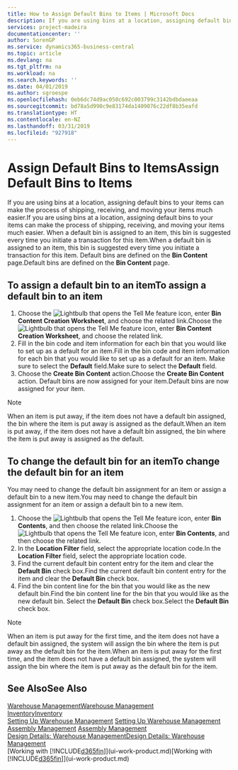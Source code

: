 ```yaml
---
title: How to Assign Default Bins to Items | Microsoft Docs
description: If you are using bins at a location, assigning default bins to your items can make the process of shipping, receiving, and moving your items much easier. When a default bin is assigned to an item, this bin is suggested every time you initiate a transaction for this item.
services: project-madeira
documentationcenter: ''
author: SorenGP
ms.service: dynamics365-business-central
ms.topic: article
ms.devlang: na
ms.tgt_pltfrm: na
ms.workload: na
ms.search.keywords: ''
ms.date: 04/01/2019
ms.author: sgroespe
ms.openlocfilehash: 0eb6dc74d9ac050c692c003799c3142bdbdaeeaa
ms.sourcegitcommit: bd78a5d990c9e83174da1409076c22df8b35eafd
ms.translationtype: HT
ms.contentlocale: en-NZ
ms.lasthandoff: 03/31/2019
ms.locfileid: "927918"
---
```

# <a name="assign-default-bins-to-items"></a><span data-ttu-id="be60a-104">Assign Default Bins to Items</span><span class="sxs-lookup"><span data-stu-id="be60a-104">Assign Default Bins to Items</span></span>
<span data-ttu-id="be60a-105">If you are using bins at a location, assigning default bins to your items can make the process of shipping, receiving, and moving your items much easier.</span><span class="sxs-lookup"><span data-stu-id="be60a-105">If you are using bins at a location, assigning default bins to your items can make the process of shipping, receiving, and moving your items much easier.</span></span> <span data-ttu-id="be60a-106">When a default bin is assigned to an item, this bin is suggested every time you initiate a transaction for this item.</span><span class="sxs-lookup"><span data-stu-id="be60a-106">When a default bin is assigned to an item, this bin is suggested every time you initiate a transaction for this item.</span></span> <span data-ttu-id="be60a-107">Default bins are defined on the **Bin Content** page.</span><span class="sxs-lookup"><span data-stu-id="be60a-107">Default bins are defined on the **Bin Content** page.</span></span>  

## <a name="to-assign-a-default-bin-to-an-item"></a><span data-ttu-id="be60a-108">To assign a default bin to an item</span><span class="sxs-lookup"><span data-stu-id="be60a-108">To assign a default bin to an item</span></span>
1.  <span data-ttu-id="be60a-109">Choose the ![Lightbulb that opens the Tell Me feature](media/ui-search/search_small.png "Tell me what you want to do") icon, enter **Bin Content Creation Worksheet**, and choose the related link.</span><span class="sxs-lookup"><span data-stu-id="be60a-109">Choose the ![Lightbulb that opens the Tell Me feature](media/ui-search/search_small.png "Tell me what you want to do") icon, enter **Bin Content Creation Worksheet**, and choose the related link.</span></span>  
2.  <span data-ttu-id="be60a-110">Fill in the bin code and item information for each bin that you would like to set up as a default for an item.</span><span class="sxs-lookup"><span data-stu-id="be60a-110">Fill in the bin code and item information for each bin that you would like to set up as a default for an item.</span></span> <span data-ttu-id="be60a-111">Make sure to select the **Default** field.</span><span class="sxs-lookup"><span data-stu-id="be60a-111">Make sure to select the **Default** field.</span></span>  
3.  <span data-ttu-id="be60a-112">Choose the **Create Bin Content** action.</span><span class="sxs-lookup"><span data-stu-id="be60a-112">Choose the **Create Bin Content** action.</span></span> <span data-ttu-id="be60a-113">Default bins are now assigned for your item.</span><span class="sxs-lookup"><span data-stu-id="be60a-113">Default bins are now assigned for your item.</span></span>  

> [!NOTE]  
>  <span data-ttu-id="be60a-114">When an item is put away, if the item does not have a default bin assigned, the bin where the item is put away is assigned as the default.</span><span class="sxs-lookup"><span data-stu-id="be60a-114">When an item is put away, if the item does not have a default bin assigned, the bin where the item is put away is assigned as the default.</span></span>  

## <a name="to-change-the-default-bin-for-an-item"></a><span data-ttu-id="be60a-115">To change the default bin for an item</span><span class="sxs-lookup"><span data-stu-id="be60a-115">To change the default bin for an item</span></span>  
<span data-ttu-id="be60a-116">You may need to change the default bin assignment for an item or assign a default bin to a new item.</span><span class="sxs-lookup"><span data-stu-id="be60a-116">You may need to change the default bin assignment for an item or assign a default bin to a new item.</span></span>    
1.  <span data-ttu-id="be60a-117">Choose the ![Lightbulb that opens the Tell Me feature](media/ui-search/search_small.png "Tell me what you want to do") icon, enter **Bin Contents**, and then choose the related link.</span><span class="sxs-lookup"><span data-stu-id="be60a-117">Choose the ![Lightbulb that opens the Tell Me feature](media/ui-search/search_small.png "Tell me what you want to do") icon, enter **Bin Contents**, and then choose the related link.</span></span>  
2.  <span data-ttu-id="be60a-118">In the **Location Filter** field, select the appropriate location code.</span><span class="sxs-lookup"><span data-stu-id="be60a-118">In the **Location Filter** field, select the appropriate location code.</span></span>  
3.  <span data-ttu-id="be60a-119">Find the current default bin content entry for the item and clear the **Default Bin** check box.</span><span class="sxs-lookup"><span data-stu-id="be60a-119">Find the current default bin content entry for the item and clear the **Default Bin** check box.</span></span>  
4.  <span data-ttu-id="be60a-120">Find the bin content line for the bin that you would like as the new default bin.</span><span class="sxs-lookup"><span data-stu-id="be60a-120">Find the bin content line for the bin that you would like as the new default bin.</span></span> <span data-ttu-id="be60a-121">Select the **Default Bin** check box.</span><span class="sxs-lookup"><span data-stu-id="be60a-121">Select the **Default Bin** check box.</span></span>  

> [!NOTE]  
>  <span data-ttu-id="be60a-122">When an item is put away for the first time, and the item does not have a default bin assigned, the system will assign the bin where the item is put away as the default bin for the item.</span><span class="sxs-lookup"><span data-stu-id="be60a-122">When an item is put away for the first time, and the item does not have a default bin assigned, the system will assign the bin where the item is put away as the default bin for the item.</span></span>  

## <a name="see-also"></a><span data-ttu-id="be60a-123">See Also</span><span class="sxs-lookup"><span data-stu-id="be60a-123">See Also</span></span>  
[<span data-ttu-id="be60a-124">Warehouse Management</span><span class="sxs-lookup"><span data-stu-id="be60a-124">Warehouse Management</span></span>](warehouse-manage-warehouse.md)  
[<span data-ttu-id="be60a-125">Inventory</span><span class="sxs-lookup"><span data-stu-id="be60a-125">Inventory</span></span>](inventory-manage-inventory.md)  
<span data-ttu-id="be60a-126">[Setting Up Warehouse Management](warehouse-setup-warehouse.md)   </span><span class="sxs-lookup"><span data-stu-id="be60a-126">[Setting Up Warehouse Management](warehouse-setup-warehouse.md)   </span></span>  
<span data-ttu-id="be60a-127">[Assembly Management](assembly-assemble-items.md)  </span><span class="sxs-lookup"><span data-stu-id="be60a-127">[Assembly Management](assembly-assemble-items.md)  </span></span>  
[<span data-ttu-id="be60a-128">Design Details: Warehouse Management</span><span class="sxs-lookup"><span data-stu-id="be60a-128">Design Details: Warehouse Management</span></span>](design-details-warehouse-management.md)  
<span data-ttu-id="be60a-129">[Working with [!INCLUDE[d365fin](includes/d365fin_md.md)]](ui-work-product.md)</span><span class="sxs-lookup"><span data-stu-id="be60a-129">[Working with [!INCLUDE[d365fin](includes/d365fin_md.md)]](ui-work-product.md)</span></span>
